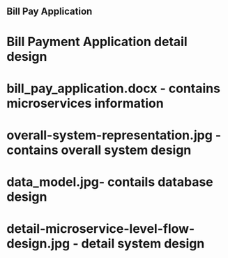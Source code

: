 ## Bill Pay Application
# Bill Payment Application detail design
# bill_pay_application.docx - contains microservices information 
# overall-system-representation.jpg - contains overall system design 
# data_model.jpg- contails database design
# detail-microservice-level-flow-design.jpg - detail system design
